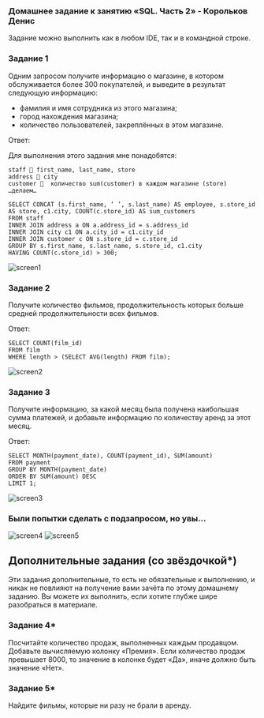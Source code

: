 ### Домашнее задание к занятию «SQL. Часть 2» - Корольков Денис

Задание можно выполнить как в любом IDE, так и в командной строке.

### Задание 1

Одним запросом получите информацию о магазине, в котором обслуживается более 300 покупателей, и выведите в результат следующую информацию: 
- фамилия и имя сотрудника из этого магазина;
- город нахождения магазина;
- количество пользователей, закреплённых в этом магазине.

Ответ:

Для выполнения этого задания мне понадобятся:
```
staff  first_name, last_name, store
address  city
customer   количество sum(customer) в каждом магазине (store)
…делаем…
```
```
SELECT CONCAT (s.first_name, ‘ ’, s.last_name) AS employee, s.store_id AS store, c1.city, COUNT(c.store_id) AS sum_customers
FROM staff
INNER JOIN address a ON a.address_id = s.address_id
INNER JOIN city c1 ON a.city_id = c1.city_id
INNER JOIN customer c ON s.store_id = c.store_id
GROUP BY s.first_name, s.last_name, s.store_id, c1.city
HAVING COUNT(c.store_id) > 300;
```

![screen1](https://github.com/KorolkovDenis/)


### Задание 2

Получите количество фильмов, продолжительность которых больше средней продолжительности всех фильмов.

Ответ:

```
SELECT COUNT(film_id)
FROM film
WHERE length > (SELECT AVG(length) FROM film);
```

![screen2](https://github.com/KorolkovDenis/)


### Задание 3

Получите информацию, за какой месяц была получена наибольшая сумма платежей, и добавьте информацию по количеству аренд за этот месяц.

Ответ:

```
SELECT MONTH(payment_date), COUNT(payment_id), SUM(amount)
FROM payment
GROUP BY MONTH(payment_date)
ORDER BY SUM(amount) DESC
LIMIT 1;
```

![screen3](https://github.com/KorolkovDenis/)

### Были попытки сделать с подзапросом, но увы…

![screen4](https://github.com/KorolkovDenis/)
![screen5](https://github.com/KorolkovDenis/)

## Дополнительные задания (со звёздочкой*)
Эти задания дополнительные, то есть не обязательные к выполнению, и никак не повлияют на получение вами зачёта по этому домашнему заданию. Вы можете их выполнить, если хотите глубже шире разобраться в материале.

### Задание 4*

Посчитайте количество продаж, выполненных каждым продавцом. Добавьте вычисляемую колонку «Премия». Если количество продаж превышает 8000, то значение в колонке будет «Да», иначе должно быть значение «Нет».

### Задание 5*

Найдите фильмы, которые ни разу не брали в аренду.
